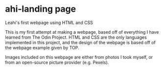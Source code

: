 # ahi-landing page

Leahi's first webpage using HTML and CSS

This is my first attempt at making a webpage, based off of everything I have learned from The Odin Project. HTML and CSS are the only languages implemented in this project, and the design of the webpage is based off of the webpage example given by TOP. 

Images included on this webpage are either from photos I took myself, or from an open-source picture provider (e.g. Pexels). 
